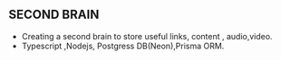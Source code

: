 ## SECOND BRAIN 
- Creating a second brain to store useful links, content , audio,video.
- Typescript ,Nodejs, Postgress DB(Neon),Prisma ORM.

